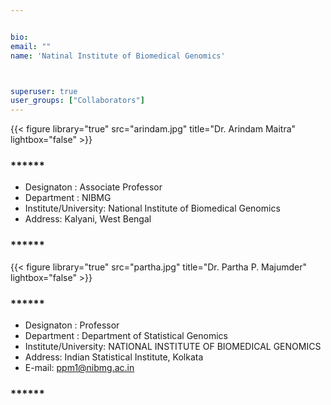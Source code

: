 ```yaml
---


bio:
email: ""
name: 'Natinal Institute of Biomedical Genomics'



superuser: true
user_groups: ["Collaborators"]
---
```

{{< figure library="true" src="arindam.jpg" title="Dr. Arindam Maitra" lightbox="false" >}}
### ****** 
 *	Designaton : Associate Professor
 *	Department : NIBMG
 *	Institute/University: National Institute of Biomedical Genomics  
 *	Address: Kalyani, West Bengal
 
### ****** 

{{< figure library="true" src="partha.jpg" title="Dr. Partha P. Majumder" lightbox="false" >}}
### ****** 
 *	Designaton : Professor
 *	Department : Department of Statistical Genomics
 *	Institute/University: NATIONAL INSTITUTE OF BIOMEDICAL GENOMICS
 *	Address: Indian Statistical Institute, Kolkata
 *	E-mail: ppm1@nibmg.ac.in

### ****** 

